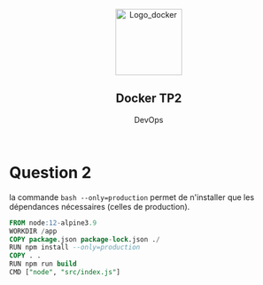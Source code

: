 <p align="center">
  <a href="https://www.docker.com/">
    <img src="https://www.docker.com/wp-content/uploads/2023/08/logo-dont-spacing.svg" alt="Logo_docker" width=120 height=120>
  </a>

  <h2 align="center">Docker TP2</h2>

  <p align="center">
    DevOps
    <br>
  </p>
</p>

<br>

# Question 2

la commande ```bash --only=production``` permet de n'installer que les dépendances nécessaires (celles de production).

```sql
FROM node:12-alpine3.9
WORKDIR /app
COPY package.json package-lock.json ./
RUN npm install --only=production
COPY . .
RUN npm run build
CMD ["node", "src/index.js"]
```


